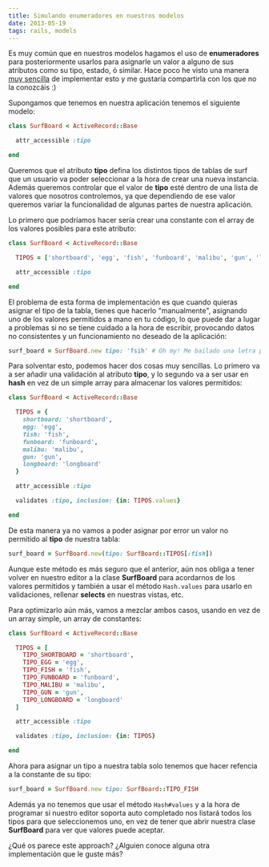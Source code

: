 ```yaml
---
title: Simulando enumeradores en nuestros modelos
date: 2013-05-19
tags: rails, models
---
```


Es muy común que en nuestros modelos hagamos el uso de <strong>enumeradores</strong> para posteriormente usarlos para asignarle un valor a alguno de sus atributos como su tipo, estado, ó similar. Hace poco he visto una manera <a href="http://rails-bestpractices.com/posts/708-clever-enums-in-rails" target="_blank">muy sencilla</a> de implementar esto y me gustaría compartirla con los que no la conozcáis :)

Supongamos que tenemos en nuestra aplicación tenemos el siguiente modelo:

``` ruby
class SurfBoard < ActiveRecord::Base

  attr_accessible :tipo

end
```

Queremos que el atributo <strong>tipo</strong> defina los distintos tipos de tablas de surf que un usuario va poder seleccionar a la hora de crear una nueva instancia. Además queremos controlar que el valor de <strong>tipo</strong> esté dentro de una lista de valores que nosotros controlemos, ya que dependiendo de ese valor queremos variar la funcionalidad de algunas partes de nuestra aplicación.

<!-- more -->

Lo primero que podríamos hacer sería crear una constante con el array de los valores posibles para este atributo:

``` ruby
class SurfBoard < ActiveRecord::Base

  TIPOS = ['shortboard', 'egg', 'fish', 'funboard', 'malibu', 'gun', 'longboard']

  attr_accessible :tipo

end
```

El problema de esta forma de implementación es que cuando quieras asignar el tipo de la tabla, tienes que hacerlo "manualmente", asignando uno de los valores permitidos a mano en tu código, lo que puede dar a lugar a problemas si no se tiene cuidado a la hora de escribir, provocando datos no consistentes y un funcionamiento no deseado de la aplicación:

``` ruby
surf_board = SurfBoard.new tipo: 'fsih' # Oh my! Me bailado una letra por teclear rápido
```

Para solventar esto, podemos hacer dos cosas muy sencillas. Lo primero va a ser añadir una validación al atributo <strong>tipo</strong>, y lo segundo va a ser usar en <strong>hash</strong> en vez de un simple array para almacenar los valores permitidos:

``` ruby
class SurfBoard < ActiveRecord::Base

  TIPOS = {
    shortboard: 'shortboard',
    egg: 'egg',
    fish: 'fish',
    funboard: 'funboard',
    malibu: 'malibu',
    gun: 'gun',
    longboard: 'longboard'
  }

  attr_accessible :tipo

  validates :tipo, inclusion: {in: TIPOS.values}

end
```

De esta manera ya no vamos a poder asignar por error un valor no permitido al <strong>tipo</strong> de nuestra tabla:

``` ruby
surf_board = SurfBoard.new(tipo: SurfBoard::TIPOS[:fish])
```

Aunque este método es más seguro que el anterior, aún nos obliga a tener volver en nuestro editor a la clase <strong>SurfBoard</strong> para acordarnos de los valores permitidos y también a usar el método <code>Hash.values</code> para usarlo en validaciones, rellenar <strong>selects</strong> en nuestras vistas, etc.

Para optimizarlo aún más, vamos a mezclar ambos casos, usando en vez de un array simple, un array de constantes:


``` ruby
class SurfBoard < ActiveRecord::Base

  TIPOS = [
    TIPO_SHORTBOARD = 'shortboard',
    TIPO_EGG = 'egg',
    TIPO_FISH = 'fish',
    TIPO_FUNBOARD = 'funboard',
    TIPO_MALIBU = 'malibu',
    TIPO_GUN = 'gun',
    TIPO_LONGBOARD = 'longboard'
  ]

  attr_accessible :tipo

  validates :tipo, inclusion: {in: TIPOS}

end
```

Ahora para asignar un tipo a nuestra tabla solo tenemos que hacer refencia a la constante de su tipo:

``` ruby
surf_board = SurfBoard.new tipo: SurfBoard::TIPO_FISH
```

Además ya no tenemos que usar el método <code>Hash#values</code> y a la hora de programar si nuestro editor soporta auto completado nos listará todos los tipos para que seleccionemos uno, en vez de tener que abrir nuestra clase <strong>SurfBoard</strong> para ver que valores puede aceptar.

¿Qué os parece este approach? ¿Alguien conoce alguna otra implementación que le guste más?
